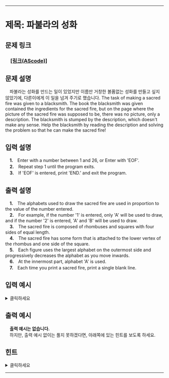 <hr/>

# 제목: 파불라의 성화

## 문제 링크
### 　[**[링크(AScode)]**]()

## 문제 설명
　파불라는 성화를 만드는 일이 있었지만 이름만 거창한 볼품없는 성화를 만들고 싶지 않았기에, 다른이에게 이 일을 넘겨 주기로 했습니다. The task of making a sacred fire was given to a blacksmith. The book the blacksmith was given contained the ingredients for the sacred fire, but on the page where the picture of the sacred fire was supposed to be, there was no picture, only a description. The blacksmith is stumped by the description, which doesn't make any sense. Help the blacksmith by reading the description and solving the problem so that he can make the sacred fire!

## 입력 설명
　**1.**　Enter with a number between 1 and 26, or Enter with 'EOF'.<br>
　**2.**　Repeat step 1 until the program exits.<br>
　**3.**　If 'EOF' is entered, print 'END.' and exit the program.<br>

## 출력 설명
　**1.**　The alphabets used to draw the sacred fire are used in proportion to the value of the number entered.<br>
　**2.**　For example, if the number '1' is entered, only 'A' will be used to draw, and if the number '2' is entered, 'A' and 'B' will be used to draw.<br>
　**3.**　The sacred fire is composed of rhombuses and squares with four sides of equal length.<br>
　**4.**　The sacred fire has some form that is attached to the lower vertex of the rhombus and one side of the square.<br>
　**5.**　Each figure uses the largest alphabet on the outermost side and progressively decreases the alphabet as you move inwards.<br>
　**6.**　At the innermost part, alphabet 'A' is used.<br>
　**7.**　Each time you print a sacred fire, print a single blank line.<br>

## 입력 예시
<details><summary>클릭하세요</summary>
<pre>
<strong>1</strong>
<strong>2</strong>
<strong>3</strong>
<strong>EOF</strong>
</pre>
</details>

## 출력 예시
　<strong>출력 예시는 없습니다.</strong><br>
　하지만, 출력 예시 없이는 풀지 못하겠다면, 아래쪽에 있는 힌트를 보도록 하세요.

## 힌트
<details><summary>클릭하세요</summary>
<pre>
A
A<br>
 B
BAB
 B
BBB
BAB
BBB<br>
  C
 CBC
CBABC
 CBC
  C
CCCCC
CBBBC
CBABC
CBBBC
CCCCC<br>
END.
</pre>
</details>

<hr/>
